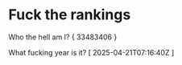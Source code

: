 # Fuck the rankings

Who the hell am I?
{ 33483406 }

What fucking year is it?
[ 2025-04-21T07:16:40Z ]
